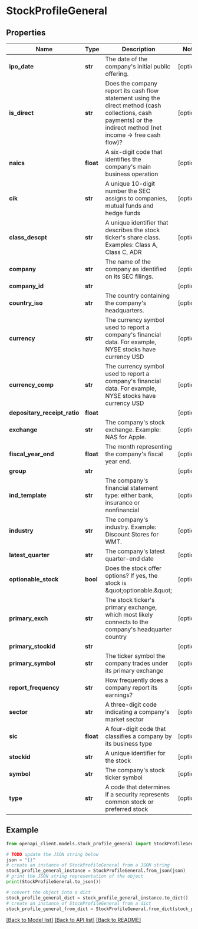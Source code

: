 # StockProfileGeneral


## Properties

Name | Type | Description | Notes
------------ | ------------- | ------------- | -------------
**ipo_date** | **str** | The date of the company&#39;s initial public offering. | [optional] 
**is_direct** | **str** | Does the company report its cash flow statement using the direct method (cash collections, cash payments) or the indirect method (net income -&gt; free cash flow)? | [optional] 
**naics** | **float** | A six-digit code that identifies the company&#39;s main business operation | [optional] 
**cik** | **str** | A unique 10-digit number the SEC assigns to companies, mutual funds and hedge funds | [optional] 
**class_descpt** | **str** | A unique identifier that describes the stock ticker&#39;s share class. Examples: Class A, Class C, ADR | [optional] 
**company** | **str** | The name of the company as identified on its SEC filings. | [optional] 
**company_id** | **str** |  | [optional] 
**country_iso** | **str** | The country containing the company&#39;s headquarters. | [optional] 
**currency** | **str** | The currency symbol used to report a company&#39;s financial data. For example, NYSE stocks have currency USD | [optional] 
**currency_comp** | **str** | The currency symbol used to report a company&#39;s financial data. For example, NYSE stocks have currency USD | [optional] 
**depositary_receipt_ratio** | **float** |  | [optional] 
**exchange** | **str** | The company&#39;s stock exchange. Example: NAS for Apple. | [optional] 
**fiscal_year_end** | **float** | The month representing the company&#39;s fiscal year end. | [optional] 
**group** | **str** |  | [optional] 
**ind_template** | **str** | The company&#39;s financial statement type: either bank, insurance or nonfinancial | [optional] 
**industry** | **str** | The company&#39;s industry. Example: Discount Stores for WMT. | [optional] 
**latest_quarter** | **str** | The company&#39;s latest quarter-end date | [optional] 
**optionable_stock** | **bool** | Does the stock offer options? If yes, the stock is \&quot;optionable.\&quot; | [optional] 
**primary_exch** | **str** | The stock ticker&#39;s primary exchange, which most likely connects to the company&#39;s headquarter country | [optional] 
**primary_stockid** | **str** |  | [optional] 
**primary_symbol** | **str** | The ticker symbol the company trades under its primary exchange | [optional] 
**report_frequency** | **str** | How frequently does a company report its earnings? | [optional] 
**sector** | **str** | A three-digit code indicating a company&#39;s market sector | [optional] 
**sic** | **float** | A four-digit code that classifies a company by its business type | [optional] 
**stockid** | **str** | A unique identifier for the stock | [optional] 
**symbol** | **str** | The company&#39;s stock ticker symbol | [optional] 
**type** | **str** | A code that determines if a security represents common stock or preferred stock | [optional] 

## Example

```python
from openapi_client.models.stock_profile_general import StockProfileGeneral

# TODO update the JSON string below
json = "{}"
# create an instance of StockProfileGeneral from a JSON string
stock_profile_general_instance = StockProfileGeneral.from_json(json)
# print the JSON string representation of the object
print(StockProfileGeneral.to_json())

# convert the object into a dict
stock_profile_general_dict = stock_profile_general_instance.to_dict()
# create an instance of StockProfileGeneral from a dict
stock_profile_general_from_dict = StockProfileGeneral.from_dict(stock_profile_general_dict)
```
[[Back to Model list]](../README.md#documentation-for-models) [[Back to API list]](../README.md#documentation-for-api-endpoints) [[Back to README]](../README.md)


